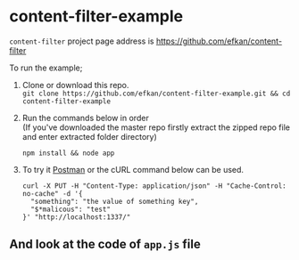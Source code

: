 # content-filter-example

`content-filter` project page address is https://github.com/efkan/content-filter

To run the example;
 1. Clone or download this repo. <br>
    `git clone https://github.com/efkan/content-filter-example.git && cd content-filter-example`
 2. Run the commands below in order <br>
    (If you've downloaded the master repo firstly extract the zipped repo file and enter extracted folder directory)<br>

    `npm install && node app`

 4. To try it [Postman](https://www.getpostman.com/) or the cURL command below can be used. <br>

    ```
    curl -X PUT -H "Content-Type: application/json" -H "Cache-Control: no-cache" -d '{
      "something": "the value of something key",
      "$*malicous": "test"
    }' "http://localhost:1337/"
    ```

## And look at the code of `app.js` file
